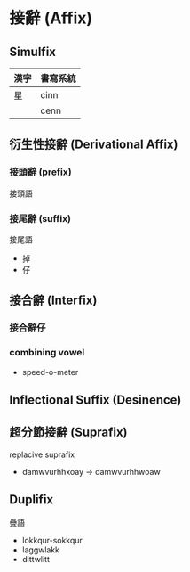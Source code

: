 # 接辭 (Affix)

## Simulfix

| 漢字 | 書寫系統 |
| :--- | :--- |
| 星 | cinn |
|| cenn |

## 衍生性接辭 (Derivational Affix)

### 接頭辭 (prefix)

接頭語

### 接尾辭 (suffix)

接尾語

* 掉
* 仔

## 接合辭 (Interfix)

### 接合辭仔

### combining vowel

* speed-o-meter

## Inflectional Suffix (Desinence)

## 超分節接辭 (Suprafix)

replacive suprafix

* damwvurhhxoay -> damwvurhhwoaw

## Duplifix

疊語

* lokkqur-sokkqur
* laggwlakk
* dittwlitt
